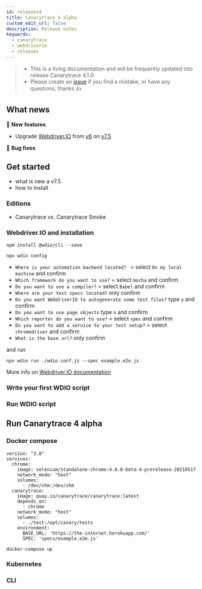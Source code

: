 ```yaml
---
id: releases4
title: Canarytrace 4 alpha
custom_edit_url: false
description: Release notes
keywords:
  - canarytrace
  - webdriverio
  - releases
---
```


> - This is a living documentation and will be frequently updated into release Canarytrace 4.1.0
> - Please create an [issue](https://github.com/canarytrace/documentation/issues/new/choose) if you find a mistake, or have any questions, thanks 👍

## What news

🚀 **New features**

- Upgrade [Webdriver.IO](https://webdriver.io/) from [v6](https://v6.webdriver.io/) on [v7.5](https://webdriver.io/versions) 

🐛 **Bug fixes**

## Get started
- what is new a v7.5
- how to install

### Editions

- Canarytrace vs. Canarytrace Smoke

### Webdriver.IO and installation

`npm install @wdio/cli --save`

`npx wdio config`

- `Where is your automation backend located? ` = select `On my local machine` and confirm
- `Which framework do you want to use?` = select `mocha` and confirm
- `Do you want to use a compiler?` = select `Babel` and confirm
- `Where are your test specs located?` only confirm
- `Do you want WebdriverIO to autogenerate some test files?` type `y` and confirm
- `Do you want to use page objects` type `n` and confirm
- `Which reporter do you want to use?` = select `spec` and confirm
- `Do you want to add a service to your test setup?` = select `chromedriver` and confirm
- `What is the base url?` only confirm

and run

`npx wdio run ./wdio.conf.js --spec example.e2e.js`

More info on [Webdriver.IO documentation](https://webdriver.io/docs/gettingstarted#set-up)

### Write your first WDIO script

### Run WDIO script


## Run Canarytrace 4 alpha

### Docker compose

```
version: "3.8"
services:
  chrome:
    image: selenium/standalone-chrome:4.0.0-beta-4-prerelease-20210517
    network_mode: "host"
    volumes:
      - /dev/shm:/dev/shm
  canarytrace:
    image: quay.io/canarytrace/canarytrace:latest
    depends_on:
      - chrome
    network_mode: "host"
    volumes:
      - ./test:/opt/canary/tests
    environment:
      BASE_URL: 'https://the-internet.herokuapp.com/'
      SPEC: 'specs/example.e2e.js'
```

`docker-compose up`

### Kubernetes

### CLI
